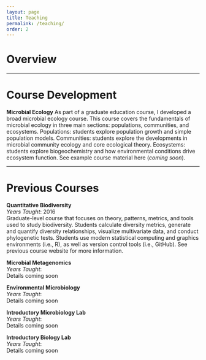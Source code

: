 ```yaml
---
layout: page
title: Teaching
permalink: /teaching/
order: 2
---
```


# Overview

---
# Course Development

**Microbial Ecology**
As part of a graduate education course, I developed a broad microbial ecology course. This course covers the fundamentals of microbial ecology in three main sections: populations, communities, and ecosystems. Populations: students explore population growth and simple population models. Communities: students explore the developments in microbial community ecology and core ecological theory. Ecosystems: students explore biogeochemistry and how environmental conditions drive ecosystem function. See example course material here (*coming soon*).

---
# Previous Courses

**Quantitative Biodiversity** <br>
*Years Taught*: 2016 <br>
Graduate-level course that focuses on theory, patterns, metrics, and tools used to study biodiversity. Students calculate diversity metrics, generate and quantify diversity relationships, visualize multivariate data, and conduct phylogenetic tests. Students use modern statistical computing and graphics environments (i.e., R), as well as version control tools (i.e., GitHub). See previous course website for more information.

**Microbial Metagenomics** <br>
*Years Taught*: <br>
Details coming soon

**Environmental Microbiology** <br>
*Years Taught*: <br>
Details coming soon

**Introductory Microbiology Lab** <br>
*Years Taught*: <br>
Details coming soon

**Introductory Biology Lab** <br>
*Years Taught*: <br>
Details coming soon
